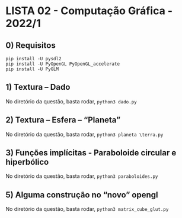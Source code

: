 # LISTA 02 - Computação Gráfica - 2022/1 

## 0) Requisitos
   
```
pip install -U pysdl2
pip install -U PyOpenGL PyOpenGL_accelerate
pip install -U PyGLM
```

## 1) Textura – Dado

No diretório da questão, basta rodar, ```python3 dado.py```

## 2) Textura – Esfera – “Planeta”

No diretório da questão, basta rodar, ```python3 planeta \terra.py```

## 3) Funções implícitas - Paraboloide circular e hiperbólico

No diretório da questão, basta rodar, ```python3 paraboloides.py```


## 5) Alguma construção no “novo” opengl

No diretório da questão, basta rodar, ```python3 matrix_cube_glut.py```